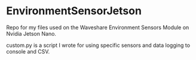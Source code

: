 # EnvironmentSensorJetson
Repo for my files used on the Waveshare Environment Sensors Module on Nvidia Jetson Nano.

custom.py is a script I wrote for using specific sensors and data logging to console and CSV.
